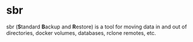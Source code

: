 # sbr

sbr (**S**tandard **B**ackup and **R**estore)
is a tool for moving data in and out of
directories, docker volumes, databases, rclone remotes, etc.
